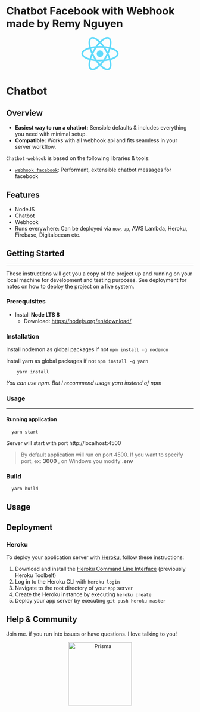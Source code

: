 # Chatbot Facebook with Webhook made by Remy Nguyen
<p align="center"><img src="data:image/svg+xml;base64,PHN2ZyB4bWxucz0iaHR0cDovL3d3dy53My5vcmcvMjAwMC9zdmciIHZpZXdCb3g9Ii0xMS41IC0xMC4yMzE3NCAyMyAyMC40NjM0OCI+CiAgPHRpdGxlPlJlYWN0IExvZ288L3RpdGxlPgogIDxjaXJjbGUgY3g9IjAiIGN5PSIwIiByPSIyLjA1IiBmaWxsPSIjNjFkYWZiIi8+CiAgPGcgc3Ryb2tlPSIjNjFkYWZiIiBzdHJva2Utd2lkdGg9IjEiIGZpbGw9Im5vbmUiPgogICAgPGVsbGlwc2Ugcng9IjExIiByeT0iNC4yIi8+CiAgICA8ZWxsaXBzZSByeD0iMTEiIHJ5PSI0LjIiIHRyYW5zZm9ybT0icm90YXRlKDYwKSIvPgogICAgPGVsbGlwc2Ugcng9IjExIiByeT0iNC4yIiB0cmFuc2Zvcm09InJvdGF0ZSgxMjApIi8+CiAgPC9nPgo8L3N2Zz4K" width="100" /></p>

# Chatbot
## Overview

* **Easiest way to run a chatbot:** Sensible defaults & includes everything you need with minimal setup.
* **Compatible:** Works with all webhook api and fits seamless in your server workflow.

`Chatbot-webhook` is based on the following libraries & tools:

* [`webhook facebook`](https://developers.facebook.com/docs/messenger-platform/introduction): Performant, extensible chatbot 
messages for facebook

## Features

* NodeJS
* Chatbot
* Webhook
* Runs everywhere: Can be deployed via `now`, `up`, AWS Lambda, Heroku, Firebase, Digitalocean etc.


## Getting Started
***
These instructions will get you a copy of the project up and running on your local machine for development and testing purposes. See deployment for notes on how to deploy the project on a live system.

### Prerequisites

- Install **Node LTS 8** 
  - Download: https://nodejs.org/en/download/


### Installation
  Install nodemon as global packages if not ``` npm install -g nodemon ```
  
  Install yarn as global packages if not ``` npm install -g yarn ```
```
    yarn install
```

*You can use npm. But I recommend usage yarn instend of npm*

### Usage
***

#### Running application

```
  yarn start
```

Server will start with port http://localhost:4500

> By default application will run on port 4500. If you want to specify port, ex: **3000** , on Windows you modify **.env**

### Build

```
  yarn build
```

## Usage

## Deployment

### Heroku

To deploy your application server with [Heroku](https://heroku.com), follow these instructions:

1.  Download and install the [Heroku Command Line Interface](https://devcenter.heroku.com/articles/heroku-cli#download-and-install) (previously Heroku Toolbelt)
2.  Log in to the Heroku CLI with `heroku login`
3.  Navigate to the root directory of your `app` server
4.  Create the Heroku instance by executing `heroku create`
5.  Deploy your app server by executing `git push heroku master`

## Help & Community

Join me. if you run into issues or have questions. I love talking to you!

<p align="center"><a href="https://oss.prisma.io"><img src="https://imgur.com/IMU2ERq.png" alt="Prisma" height="170px"></a></p>
